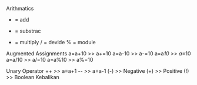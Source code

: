 
Arithmatics
+ = add
- = substrac
* = multiply
/ = devide
% = module


Augmented Assignments
a=a+10 >> a+=10
a=a-10 >> a-=10
a=a*10 >> a*=10
a=a/10 >> a/=10
a=a%10 >> a%=10

Unary Operator
++ >> a=a+1
-- >> a=a-1
(-) >> Negative
(+) >> Positive
(!) >> Boolean Kebalikan
